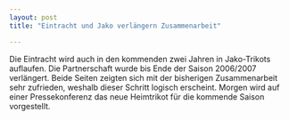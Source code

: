 ```yaml
---
layout: post
title: "Eintracht und Jako verlängern Zusammenarbeit"

---
```


Die Eintracht wird auch in den kommenden zwei Jahren in Jako-Trikots auflaufen. Die Partnerschaft wurde bis Ende der Saison 2006/2007 verlängert. Beide Seiten zeigten sich mit der bisherigen Zusammenarbeit sehr zufrieden, weshalb dieser Schritt logisch erscheint. Morgen wird auf einer Pressekonferenz das neue Heimtrikot für die kommende Saison vorgestellt.


